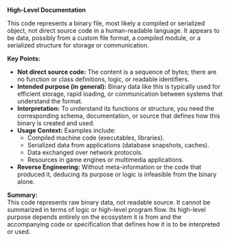 **High-Level Documentation**

This code represents a binary file, most likely a compiled or serialized object, not direct source code in a human-readable language. It appears to be data, possibly from a custom file format, a compiled module, or a serialized structure for storage or communication.

**Key Points:**
- **Not direct source code:** The content is a sequence of bytes; there are no function or class definitions, logic, or readable identifiers.
- **Intended purpose (in general):** Binary data like this is typically used for efficient storage, rapid loading, or communication between systems that understand the format.
- **Interpretation:** To understand its functions or structure, you need the corresponding schema, documentation, or source that defines how this binary is created and used.
- **Usage Context:** Examples include:
  - Compiled machine code (executables, libraries).
  - Serialized data from applications (database snapshots, caches).
  - Data exchanged over network protocols.
  - Resources in game engines or multimedia applications.
- **Reverse Engineering:** Without meta-information or the code that produced it, deducing its purpose or logic is infeasible from the binary alone.

**Summary:**  
This code represents raw binary data, not readable source. It cannot be summarized in terms of logic or high-level program flow. Its high-level purpose depends entirely on the ecosystem it is from and the accompanying code or specification that defines how it is to be interpreted or used.